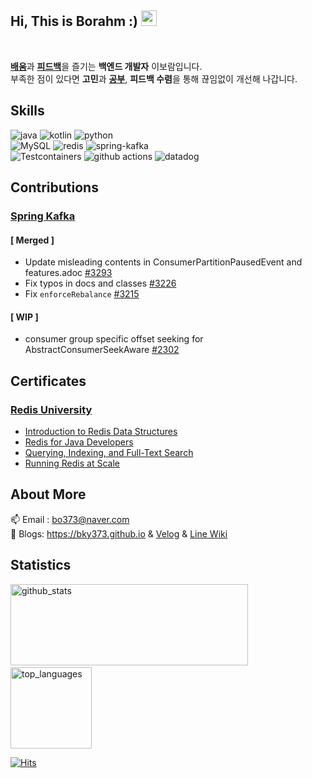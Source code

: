 <h2> Hi, This is Borahm :) <img src="https://media.giphy.com/media/hvRJCLFzcasrR4ia7z/giphy.gif" width="25px"> </h2>

<br/>

[**배움**](https://github.com/bky373/cs-n-programming-study/blob/main/java/1%EC%9E%A5_JVM%EC%9D%80%20%EB%AC%B4%EC%97%87%EC%9D%B4%EA%B3%A0%2C%20%EC%9E%90%EB%B0%94%EC%BD%94%EB%93%9C%EB%8A%94%20%EC%96%B4%EB%96%BB%EA%B2%8C%20%EC%8B%A4%ED%96%89%ED%95%98%EB%8A%94%EA%B0%80.md)과 [**피드백**](https://github.com/next-step/kotlin-blackjack/pull/34)을 즐기는 **백엔드 개발자** 이보람입니다.<br/>
부족한 점이 있다면 **고민**과 [**공부**](https://bky373.github.io/), **피드백 수렴**을 통해 끊임없이 개선해 나갑니다.


## Skills 
<p>
  <img alt="java" src="https://img.shields.io/badge/-Java-FF7A59?style=flat-square&logo=java&logoColor=white" />
  <img alt="kotlin" src="https://img.shields.io/badge/-Kotlin-01B3E3?style=flat-square&logo=kotlin&logoColor=white" />
  <img alt="python" src="https://img.shields.io/badge/-Python-5881D8?style=flat-square&logo=python&logoColor=white" />
  <br>
  <img alt="MySQL" src="https://img.shields.io/badge/-MySQL-00758f?style=flat-square&logo=mysql&logoColor=white" />
  <img alt="redis" src="https://img.shields.io/badge/-Redis-ff4438?style=flat-square&logo=redis&logoColor=white" />
  <img alt="spring-kafka" src="https://img.shields.io/badge/-Spring Kafka-6db33f?style=flat-square&logo=spring&logoColor=white" />
  <br>
  <img alt="Testcontainers" src="https://img.shields.io/badge/-Testcontainers-123456?style=flat-square&logo=Testcontainers&logoColor=white" />
  <img alt="github actions" src="https://img.shields.io/badge/-Github Actions-313131?style=flat-square&logo=github&logoColor=white" />
  <img alt="datadog" src="https://img.shields.io/badge/-Datadog-632CA6?style=flat-square&logo=datadog&logoColor=white" />
</p>

## Contributions
### [Spring Kafka](https://github.com/spring-projects/spring-kafka)
#### [ Merged ]
  - Update misleading contents in ConsumerPartitionPausedEvent and features.adoc [#3293](https://github.com/spring-projects/spring-kafka/pull/3293)
  - Fix typos in docs and classes [#3226](https://github.com/spring-projects/spring-kafka/pull/3226)
  - Fix `enforceRebalance` [#3215](https://github.com/spring-projects/spring-kafka/pull/3215)
#### [ WIP ]
  - consumer group specific offset seeking for AbstractConsumerSeekAware [#2302](https://github.com/spring-projects/spring-kafka/issues/2302)

## Certificates
### [Redis University](https://redis.io/university/)
- [Introduction to Redis Data Structures](https://university.redis.com/certificates/34e701d242214c208525accbf4d371b2)
- [Redis for Java Developers](https://university.redis.com/certificates/f2ebf94e5d1f4c1c8d4fbe4f359061fd)
- [Querying, Indexing, and Full-Text Search](https://university.redis.com/certificates/e3a24c1d9dcc4170ba424489bd135c8f)
- [Running Redis at Scale](https://university.redis.com/certificates/64b35b38122945c5a04e9ac69b1c4646)


## About More
📫 Email : bo373@naver.com <br>
🌱 Blogs: https://bky373.github.io & [Velog](https://velog.io/@bky373/) & [Line Wiki](https://github.com/bky373/line-snipets/#Line-Wiki)

## Statistics
<p align="left">
  <img alt="github_stats" src="https://github-readme-stats.vercel.app/api?username=bky373&hide=stars&show_icons=true&theme=radical" width="380" height="130"/> &nbsp;
  <img alt="top_languages" src="https://github-readme-stats.vercel.app/api/top-langs/?username=bky373&layout=compact&theme=radical" height="130">
</p>

[![Hits](https://hits.seeyoufarm.com/api/count/incr/badge.svg?url=https%3A%2F%2Fgithub.com%2Fbky373%2Fhit-counter&count_bg=%23FF4EB6&title_bg=%23555555&icon=&icon_color=%23F934A8&title=hits&edge_flat=true)](https://hits.seeyoufarm.com)

<!--
Here are some ideas to get you started:

- 🔭 I’m currently working on ...
- 🌱 I’m currently learning ...
- 👯 I’m looking to collaborate on ...
- 🤔 I’m looking for help with ...
- 💬 Ask me about ...
- 📫 How to reach me: ...
- 😄 Pronouns: ...
- ⚡ Fun fact: ...
  --> 
